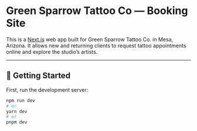 # Green Sparrow Tattoo Co — Booking Site

This is a [Next.js](https://nextjs.org) web app built for Green Sparrow Tattoo Co. in Mesa, Arizona. It allows new and returning clients to request tattoo appointments online and explore the studio’s artists.

---

## 🚀 Getting Started

First, run the development server:

```bash
npm run dev
# or
yarn dev
# or
pnpm dev
